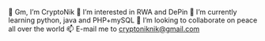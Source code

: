 👋 Gm, I’m CryptoNik
👀 I’m interested in RWA and DePin
🌱 I’m currently learning python, java and PHP+mySQL
💞️ I’m looking to collaborate on peace all over the world
📫 E-mail me to cryptoniknik@gmail.com
